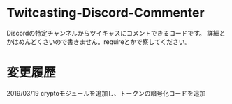 # Twitcasting-Discord-Commenter

Discordの特定チャンネルからツイキャスにコメントできるコードです。
詳細とかはめんどくさいので書きません。requireとかで察してください。

# 変更履歴
2019/03/19 cryptoモジュールを追加し、トークンの暗号化コードを追加